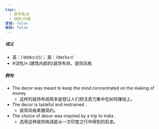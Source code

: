 ```yaml
---
tags:
  - 首字母/D
  - 级别/托福
掌握: false
模糊: false
---
```

##### 词义
- 英：/ˈdeɪkɔː(r)/； 美：/deɪˈkɔːr/
- #词性/n  (建筑内部的)装饰布局，装饰风格
##### 例句
- The decor was meant to keep the mind concentrated on the making of money
	- 这样的装饰布局原本是想让人们把注意力集中在如何赚钱上。
- The decor is tasteful and restrained .
	- 装饰风格素雅简约。
- The choice of decor was inspired by a trip to India .
	- 选用这种装饰格调是从一次印度之行中得到的启发。
